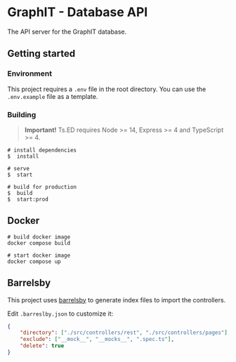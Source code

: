 # GraphIT - Database API

The API server for the GraphIT database.

## Getting started

### Environment

This project requires a `.env` file in the root directory. You can use the `.env.example` file as a template.

### Building

> **Important!** Ts.ED requires Node >= 14, Express >= 4 and TypeScript >= 4.

```batch
# install dependencies
$  install

# serve
$  start

# build for production
$  build
$  start:prod
```

## Docker

```
# build docker image
docker compose build

# start docker image
docker compose up
```

## Barrelsby

This project uses [barrelsby](https://www.npmjs.com/package/barrelsby) to generate index files to import the controllers.

Edit `.barreslby.json` to customize it:

```json
{
	"directory": ["./src/controllers/rest", "./src/controllers/pages"],
	"exclude": ["__mock__", "__mocks__", ".spec.ts"],
	"delete": true
}
```
